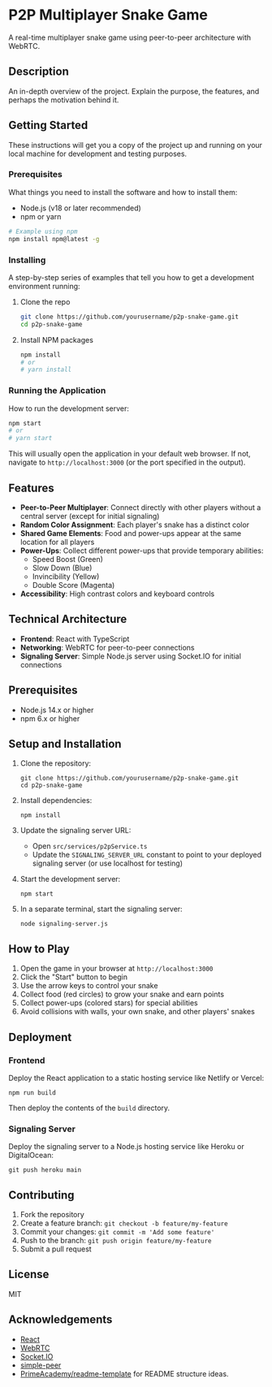 # P2P Multiplayer Snake Game

A real-time multiplayer snake game using peer-to-peer architecture with WebRTC.

## Description

An in-depth overview of the project. Explain the purpose, the features, and perhaps the motivation behind it.

## Getting Started

These instructions will get you a copy of the project up and running on your local machine for development and testing purposes.

### Prerequisites

What things you need to install the software and how to install them:

*   Node.js (v18 or later recommended)
*   npm or yarn

```bash
# Example using npm
npm install npm@latest -g
```

### Installing

A step-by-step series of examples that tell you how to get a development environment running:

1.  Clone the repo
    ```bash
    git clone https://github.com/yourusername/p2p-snake-game.git
    cd p2p-snake-game
    ```
2.  Install NPM packages
    ```bash
    npm install
    # or
    # yarn install
    ```

### Running the Application

How to run the development server:

```bash
npm start
# or
# yarn start
```

This will usually open the application in your default web browser. If not, navigate to `http://localhost:3000` (or the port specified in the output).

## Features

- **Peer-to-Peer Multiplayer**: Connect directly with other players without a central server (except for initial signaling)
- **Random Color Assignment**: Each player's snake has a distinct color
- **Shared Game Elements**: Food and power-ups appear at the same location for all players
- **Power-Ups**: Collect different power-ups that provide temporary abilities:
  - Speed Boost (Green)
  - Slow Down (Blue)
  - Invincibility (Yellow)
  - Double Score (Magenta)
- **Accessibility**: High contrast colors and keyboard controls

## Technical Architecture

- **Frontend**: React with TypeScript
- **Networking**: WebRTC for peer-to-peer connections
- **Signaling Server**: Simple Node.js server using Socket.IO for initial connections

## Prerequisites

- Node.js 14.x or higher
- npm 6.x or higher

## Setup and Installation

1. Clone the repository:
   ```
   git clone https://github.com/yourusername/p2p-snake-game.git
   cd p2p-snake-game
   ```

2. Install dependencies:
   ```
   npm install
   ```

3. Update the signaling server URL:
   - Open `src/services/p2pService.ts`
   - Update the `SIGNALING_SERVER_URL` constant to point to your deployed signaling server (or use localhost for testing)

4. Start the development server:
   ```
   npm start
   ```

5. In a separate terminal, start the signaling server:
   ```
   node signaling-server.js
   ```

## How to Play

1. Open the game in your browser at `http://localhost:3000`
2. Click the "Start" button to begin
3. Use the arrow keys to control your snake
4. Collect food (red circles) to grow your snake and earn points
5. Collect power-ups (colored stars) for special abilities
6. Avoid collisions with walls, your own snake, and other players' snakes

## Deployment

### Frontend

Deploy the React application to a static hosting service like Netlify or Vercel:

```
npm run build
```

Then deploy the contents of the `build` directory.

### Signaling Server

Deploy the signaling server to a Node.js hosting service like Heroku or DigitalOcean:

```
git push heroku main
```

## Contributing

1. Fork the repository
2. Create a feature branch: `git checkout -b feature/my-feature`
3. Commit your changes: `git commit -m 'Add some feature'`
4. Push to the branch: `git push origin feature/my-feature`
5. Submit a pull request

## License

MIT

## Acknowledgements

- [React](https://reactjs.org/)
- [WebRTC](https://webrtc.org/)
- [Socket.IO](https://socket.io/)
- [simple-peer](https://github.com/feross/simple-peer)
- [PrimeAcademy/readme-template](https://github.com/PrimeAcademy/readme-template) for README structure ideas. 